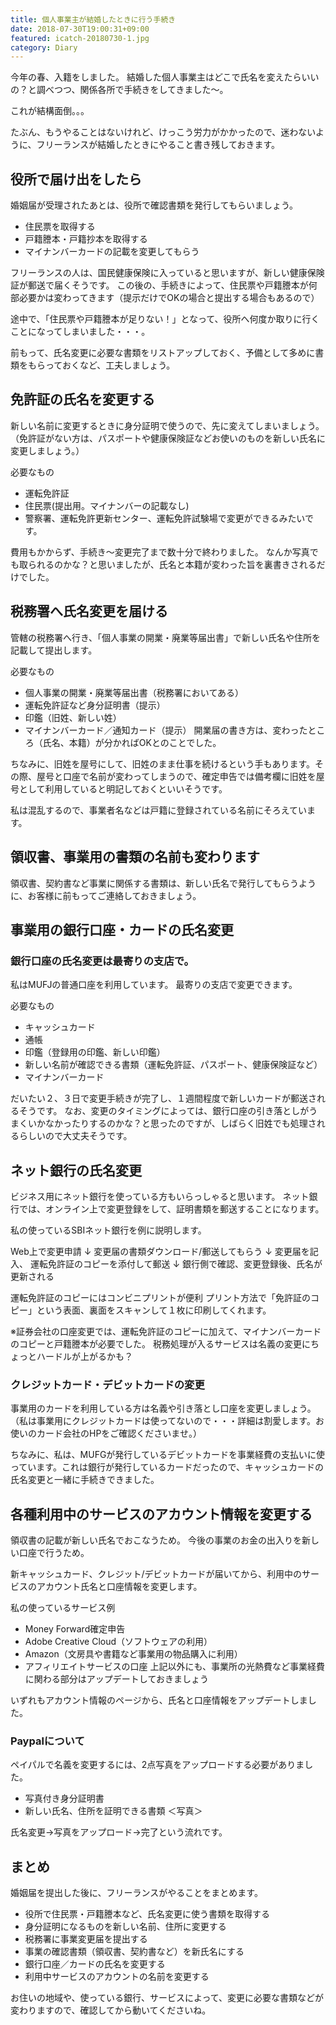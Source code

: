 ```yaml
---
title: 個人事業主が結婚したときに行う手続き
date: 2018-07-30T19:00:31+09:00
featured: icatch-20180730-1.jpg
category: Diary
---
```


今年の春、入籍をしました。
結婚した個人事業主はどこで氏名を変えたらいいの？と調べつつ、関係各所で手続きをしてきました〜。

これが結構面倒。。。

たぶん、もうやることはないけれど、けっこう労力がかかったので、迷わないように、フリーランスが結婚したときにやること書き残しておきます。

## 役所で届け出をしたら

婚姻届が受理されたあとは、役所で確認書類を発行してもらいましょう。

* 住民票を取得する
* 戸籍謄本・戸籍抄本を取得する
* マイナンバーカードの記載を変更してもらう

フリーランスの人は、国民健康保険に入っていると思いますが、新しい健康保険証が郵送で届くそうです。
この後の、手続きによって、住民票や戸籍謄本が何部必要かは変わってきます（提示だけでOKの場合と提出する場合もあるので）

途中で、「住民票や戸籍謄本が足りない！」となって、役所へ何度か取りに行くことになってしまいました・・・。

前もって、氏名変更に必要な書類をリストアップしておく、予備として多めに書類をもらっておくなど、工夫しましょう。

## 免許証の氏名を変更する

新しい名前に変更するときに身分証明で使うので、先に変えてしまいましょう。（免許証がない方は、パスポートや健康保険証などお使いのものを新しい氏名に変更しましょう。）

必要なもの

* 運転免許証
* 住民票(提出用。マイナンバーの記載なし)
* 警察署、運転免許更新センター、運転免許試験場で変更ができるみたいです。

費用もかからず、手続き〜変更完了まで数十分で終わりました。
なんか写真でも取られるのかな？と思いましたが、氏名と本籍が変わった旨を裏書きされるだけでした。

## 税務署へ氏名変更を届ける

管轄の税務署へ行き、「個人事業の開業・廃業等届出書」で新しい氏名や住所を記載して提出します。

必要なもの

* 個人事業の開業・廃業等届出書（税務署においてある）
* 運転免許証など身分証明書（提示）
* 印鑑（旧姓、新しい姓）
* マイナンバーカード／通知カード（提示）
 開業届の書き方は、変わったところ（氏名、本籍）が分かればOKとのことでした。

ちなみに、旧姓を屋号にして、旧姓のまま仕事を続けるという手もあります。その際、屋号と口座で名前が変わってしまうので、確定申告では備考欄に旧姓を屋号として利用していると明記しておくといいそうです。

私は混乱するので、事業者名などは戸籍に登録されている名前にそろえています。

## 領収書、事業用の書類の名前も変わります

領収書、契約書など事業に関係する書類は、新しい氏名で発行してもらうように、お客様に前もってご連絡しておきましょう。

## 事業用の銀行口座・カードの氏名変更

### 銀行口座の氏名変更は最寄りの支店で。

私はMUFJの普通口座を利用しています。
最寄りの支店で変更できます。

必要なもの

* キャッシュカード
* 通帳
* 印鑑（登録用の印鑑、新しい印鑑）
* 新しい名前が確認できる書類（運転免許証、パスポート、健康保険証など）
* マイナンバーカード


だいたい２、３日で変更手続きが完了し、１週間程度で新しいカードが郵送されるそうです。
なお、変更のタイミングによっては、銀行口座の引き落としがうまくいかなかったりするのかな？と思ったのですが、しばらく旧姓でも処理されるらしいので大丈夫そうです。

## ネット銀行の氏名変更

ビジネス用にネット銀行を使っている方もいらっしゃると思います。
ネット銀行では、オンライン上で変更登録をして、証明書類を郵送することになります。

私の使っているSBIネット銀行を例に説明します。

Web上で変更申請
↓
変更届の書類ダウンロード/郵送してもらう
↓
変更届を記入、 運転免許証のコピーを添付して郵送
↓
銀行側で確認、変更登録後、氏名が更新される

運転免許証のコピーにはコンビニプリントが便利
プリント方法で「免許証のコピー」という表面、裏面をスキャンして１枚に印刷してくれます。

※証券会社の口座変更では、運転免許証のコピーに加えて、マイナンバーカードのコピーと戸籍謄本が必要でした。
税務処理が入るサービスは名義の変更にちょっとハードルが上がるかも？

### クレジットカード・デビットカードの変更

事業用のカードを利用している方は名義や引き落とし口座を変更しましょう。（私は事業用にクレジットカードは使ってないので・・・詳細は割愛します。お使いのカード会社のHPをご確認くださいませ。）

ちなみに、私は、MUFGが発行しているデビットカードを事業経費の支払いに使っています。これは銀行が発行しているカードだったので、キャッシュカードの氏名変更と一緒に手続きできました。

## 各種利用中のサービスのアカウント情報を変更する

領収書の記載が新しい氏名でおこなうため。
今後の事業のお金の出入りを新しい口座で行うため。

 新キャッシュカード、クレジット/デビットカードが届いてから、利用中のサービスのアカウント氏名と口座情報を変更します。

 私の使っているサービス例

* Money Forward確定申告
* Adobe Creative Cloud（ソフトウェアの利用）
* Amazon（文房具や書籍など事業用の物品購入に利用）
* アフィリエイトサービスの口座
 上記以外にも、事業所の光熱費など事業経費に関わる部分はアップデートしておきましょう

いずれもアカウント情報のページから、氏名と口座情報をアップデートしました。

### Paypalについて

 ペイパルで名義を変更するには、2点写真をアップロードする必要がありました。

* 写真付き身分証明書
* 新しい氏名、住所を証明できる書類
 ＜写真＞

氏名変更→写真をアップロード→完了という流れです。

## まとめ

婚姻届を提出した後に、フリーランスがやることをまとめます。

* 役所で住民票・戸籍謄本など、氏名変更に使う書類を取得する
* 身分証明になるものを新しい名前、住所に変更する
* 税務署に事業変更届を提出する
* 事業の確認書類（領収書、契約書など）を新氏名にする
* 銀行口座／カードの氏名を変更する
* 利用中サービスのアカウントの名前を変更する


お住いの地域や、使っている銀行、サービスによって、変更に必要な書類などが変わりますので、確認してから動いてくださいね。
